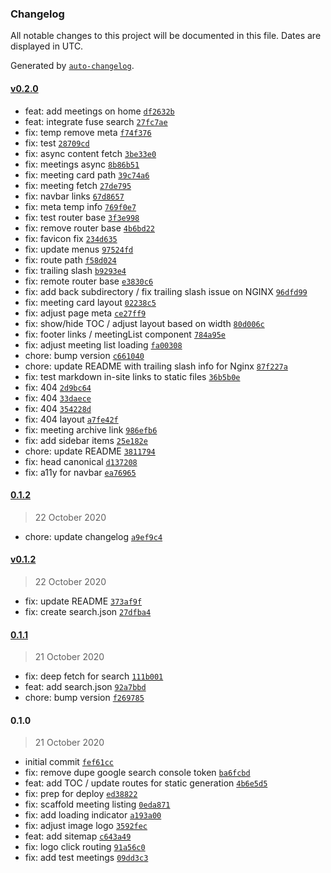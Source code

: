### Changelog

All notable changes to this project will be documented in this file. Dates are displayed in UTC.

Generated by [`auto-changelog`](https://github.com/CookPete/auto-changelog).

#### [v0.2.0](https://github.com/ICJIA/icjia-irb-next/compare/0.1.2...v0.2.0)

- feat: add meetings on home [`df2632b`](https://github.com/ICJIA/icjia-irb-next/commit/df2632bd93dacbd0dc5820fe0a4948211f4ffec9)
- feat: integrate fuse search [`27fc7ae`](https://github.com/ICJIA/icjia-irb-next/commit/27fc7aecaeeb02b53b36c10834280908e3d53887)
- fix: temp remove meta [`f74f376`](https://github.com/ICJIA/icjia-irb-next/commit/f74f3761d7d86db582c197cba0361e7e38b8d36d)
- fix: test [`28709cd`](https://github.com/ICJIA/icjia-irb-next/commit/28709cd48ee9175e2adc7951fe1a0047a35eab2a)
- fix: async content fetch [`3be33e0`](https://github.com/ICJIA/icjia-irb-next/commit/3be33e05e41c67cd1740c032bc5df1674a1c4d9e)
- fix: meetings async [`8b86b51`](https://github.com/ICJIA/icjia-irb-next/commit/8b86b51aae01c1268b2d4eb020c53e18cdd3cd13)
- fix: meeting card path [`39c74a6`](https://github.com/ICJIA/icjia-irb-next/commit/39c74a6e5aa7b99e387709c6d6973d4985cb96c9)
- fix: meeting fetch [`27de795`](https://github.com/ICJIA/icjia-irb-next/commit/27de795677ef3c5a7b58de949eaf04ae45ed3d2d)
- fix: navbar links [`67d8657`](https://github.com/ICJIA/icjia-irb-next/commit/67d86572834a31bc1dcc2a1f8ce136f50097d5a6)
- fix: meta temp info [`769f0e7`](https://github.com/ICJIA/icjia-irb-next/commit/769f0e728ea7fbcd68cd73a51569695b019a6f9f)
- fix: test router base [`3f3e998`](https://github.com/ICJIA/icjia-irb-next/commit/3f3e998a499d56cc5c7c3bff9b69d7014ac22e70)
- fix: remove router base [`4b6bd22`](https://github.com/ICJIA/icjia-irb-next/commit/4b6bd22ac8b8d6557408ffe67a1acc723176e9ef)
- fix: favicon fix [`234d635`](https://github.com/ICJIA/icjia-irb-next/commit/234d6350e500bc2a8748a6c8ea9abc3e051d8a56)
- fix: update menus [`97524fd`](https://github.com/ICJIA/icjia-irb-next/commit/97524fde850816c63c48a4c264a9a190eaf7b43d)
- fix: route path [`f58d024`](https://github.com/ICJIA/icjia-irb-next/commit/f58d02402c6d2ede0bed12de6423c244c2b90a6b)
- fix: trailing slash [`b9293e4`](https://github.com/ICJIA/icjia-irb-next/commit/b9293e4dcffd35328f4d5c3100e4ae62eee3238f)
- fix: remote router base [`e3830c6`](https://github.com/ICJIA/icjia-irb-next/commit/e3830c62050e898048e7ed8cdddd487af7b5458c)
- fix: add back subdirectory / fix trailing slash issue on NGINX [`96dfd99`](https://github.com/ICJIA/icjia-irb-next/commit/96dfd99a384dfebd2086e88d711dc22906adab8c)
- fix: meeting card layout [`02238c5`](https://github.com/ICJIA/icjia-irb-next/commit/02238c5e3105c3d74511cf724c2f4dd08831ef7d)
- fix: adjust page meta [`ce27ff9`](https://github.com/ICJIA/icjia-irb-next/commit/ce27ff99736101d9a7384344bc22e995ea58ba59)
- fix: show/hide TOC / adjust layout based on width [`80d006c`](https://github.com/ICJIA/icjia-irb-next/commit/80d006cb1189d911abaef9cf726cf3b4a5cb3bed)
- fix: footer links / meetingList component [`784a95e`](https://github.com/ICJIA/icjia-irb-next/commit/784a95eb612b3ddddb1496eda6d243b71605cada)
- fix: adjust meeting list loading [`fa00308`](https://github.com/ICJIA/icjia-irb-next/commit/fa00308b2fde67228a5a47e2e0ebc683d957da12)
- chore: bump version [`c661040`](https://github.com/ICJIA/icjia-irb-next/commit/c661040f4f827ae4b44bbd095498de04ddfe2d03)
- chore: update README with trailing slash info for Nginx [`87f227a`](https://github.com/ICJIA/icjia-irb-next/commit/87f227abdbea5646c2680a7ace93359e04190b30)
- fix: test markdown in-site links to static files [`36b5b0e`](https://github.com/ICJIA/icjia-irb-next/commit/36b5b0ec6029fcd25cc8f3b532204e839cda457c)
- fix: 404 [`2d9bc64`](https://github.com/ICJIA/icjia-irb-next/commit/2d9bc640584c3f6969cb91b17aa52c34a2daf2a4)
- fix: 404 [`33daece`](https://github.com/ICJIA/icjia-irb-next/commit/33daece3faf9fb07a9ed49ae457d0964c86c50f7)
- fix: 404 [`354228d`](https://github.com/ICJIA/icjia-irb-next/commit/354228d2cc485427e286a74bf122df1226674901)
- fix: 404 layout [`a7fe42f`](https://github.com/ICJIA/icjia-irb-next/commit/a7fe42ffae356d9e49809aacf59e6960bcc19934)
- fix: meeting archive link [`986efb6`](https://github.com/ICJIA/icjia-irb-next/commit/986efb692ca64312516eb88ac2d46d78d5369684)
- fix: add sidebar items [`25e182e`](https://github.com/ICJIA/icjia-irb-next/commit/25e182e56341dbc4fcce4fb30addd8aa1798da49)
- chore: update README [`3811794`](https://github.com/ICJIA/icjia-irb-next/commit/3811794baae674741cc05b8f941aae04134bb7ad)
- fix: head canonical [`d137208`](https://github.com/ICJIA/icjia-irb-next/commit/d137208b35fa62a994ab9d85e550de6f7cf55043)
- fix: a11y for navbar [`ea76965`](https://github.com/ICJIA/icjia-irb-next/commit/ea769653144d1f948b5970ed556a801ef32374d8)

#### [0.1.2](https://github.com/ICJIA/icjia-irb-next/compare/v0.1.2...0.1.2)

> 22 October 2020

- chore: update changelog [`a9ef9c4`](https://github.com/ICJIA/icjia-irb-next/commit/a9ef9c4c6939e0d334c2213179402959c1c6d684)

#### [v0.1.2](https://github.com/ICJIA/icjia-irb-next/compare/0.1.1...v0.1.2)

> 22 October 2020

- fix: update README [`373af9f`](https://github.com/ICJIA/icjia-irb-next/commit/373af9fe0fd161c4f05cded3860c4c0b8b644d10)
- fix: create search.json [`27dfba4`](https://github.com/ICJIA/icjia-irb-next/commit/27dfba45d665c621e89c4fd96caef4a64507de86)

#### [0.1.1](https://github.com/ICJIA/icjia-irb-next/compare/0.1.0...0.1.1)

> 21 October 2020

- fix: deep fetch for search [`111b001`](https://github.com/ICJIA/icjia-irb-next/commit/111b0016e100d5e8cdb2185463b674d57cecd0a8)
- feat: add search.json [`92a7bbd`](https://github.com/ICJIA/icjia-irb-next/commit/92a7bbd39b35441a6d58e0e8833b9f1d96134b7e)
- chore: bump version [`f269785`](https://github.com/ICJIA/icjia-irb-next/commit/f2697855c74d549991785a1bcab60b5cc9c754ff)

#### 0.1.0

> 21 October 2020

- initial commit [`fef61cc`](https://github.com/ICJIA/icjia-irb-next/commit/fef61cce350a5d1be4407f7d8d09f71ec0fd6968)
- fix: remove dupe google search console token [`ba6fcbd`](https://github.com/ICJIA/icjia-irb-next/commit/ba6fcbd215dd04ca3fae263fd7f39f1c4af7c554)
- feat: add TOC / update routes for static generation [`4b6e5d5`](https://github.com/ICJIA/icjia-irb-next/commit/4b6e5d5eff476f4299e6219b645876eef5c4adf7)
- fix: prep for deploy [`ed38822`](https://github.com/ICJIA/icjia-irb-next/commit/ed38822f51eda811116ac1aa9901d59baab4b8b4)
- fix: scaffold meeting listing [`0eda871`](https://github.com/ICJIA/icjia-irb-next/commit/0eda8713889d21d6836cfdab96965863c28f2dfe)
- fix: add loading indicator [`a193a00`](https://github.com/ICJIA/icjia-irb-next/commit/a193a00d98612bcacef7e727b495512cfbfb3ea8)
- fix: adjust image logo [`3592fec`](https://github.com/ICJIA/icjia-irb-next/commit/3592fecb144f40d213111238f6d6a7b7222fa8ee)
- feat: add sitemap [`c643a49`](https://github.com/ICJIA/icjia-irb-next/commit/c643a490a6c709379637da1e96f4b27a9e507aad)
- fix: logo click routing [`91a56c0`](https://github.com/ICJIA/icjia-irb-next/commit/91a56c0e0cec196c768552043b136f98ade508c8)
- fix: add test meetings [`09dd3c3`](https://github.com/ICJIA/icjia-irb-next/commit/09dd3c3de127fecf3433e8597233f2893e1e8746)
